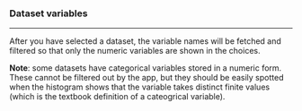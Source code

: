 ### Dataset variables

* * *

After you have selected a dataset, the variable names will be fetched and
filtered so that only the numeric variables are shown in the choices.

**Note**: some datasets have categorical variables stored in a numeric form.
These cannot be filtered out by the app, but they should be easily spotted when
the histogram shows that the variable takes distinct finite values (which is the
textbook definition of a cateogrical variable).